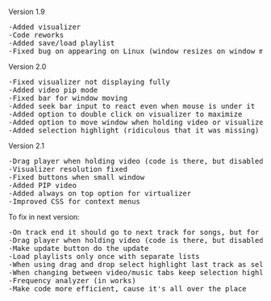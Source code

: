Version 1.9
<pre>
-Added visualizer
-Code reworks
-Added save/load playlist
-Fixed bug on appearing on Linux (window resizes on window moving due compozitor)
</pre>
Version 2.0
<pre>
-Fixed visualizer not displaying fully
-Added video pip mode
-Fixed bar for window moving
-Added seek bar input to react even when mouse is under it
-Added option to double click on visualizer to maximize
-Added option to move window when holding video or visualizer
-Added selection highlight (ridiculous that it was missing)
</pre>
Version 2.1
<pre>
-Drag player when holding video (code is there, but disabled)
-Visualizer resolution fixed
-Fixed buttons when small window
-Added PIP video
-Added always on top option for virtualizer
-Improved CSS for context menus
</pre>
To fix in next version:
<pre>
-On track end it should go to next track for songs, but for videos default would be repeat
-Drag player when holding video (code is there, but disabled)
-Make update button do the update
-Load playlists only once with separate lists
-When using drag and drop select highlight last track as selected
-When changing between video/music tabs keep selection highlight of current track
-Frequency analyzer (in works)
-Make code more efficient, cause it's all over the place
</pre>
